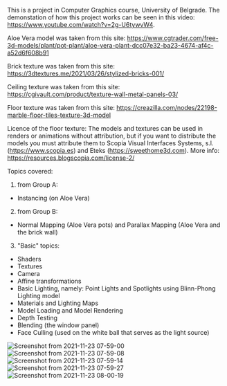 This is a project in Computer Graphics course, University of Belgrade. The demonstation of how this project works can be seen in this video: https://www.youtube.com/watch?v=2g-U6tywvW4.

Aloe Vera model was taken from this site: https://www.cgtrader.com/free-3d-models/plant/pot-plant/aloe-vera-plant-dcc07e32-ba23-4674-af4c-a52d6f608b91

Brick texture was taken from this site: https://3dtextures.me/2021/03/26/stylized-bricks-001/

Ceiling texture was taken from this site: https://cgivault.com/product/texture-wall-metal-panels-03/

Floor texture was taken from this site: https://creazilla.com/nodes/22198-marble-floor-tiles-texture-3d-model

Licence of the floor texture: The models and textures can be used in renders or animations without attribution, but if you want to distribute the models you must attribute them to Scopia Visual Interfaces Systems, s.l. (https://www.scopia.es) and Eteks (https://sweethome3d.com). More info: https://resources.blogscopia.com/license-2/

Topics covered:
 1. from Group A:
  - Instancing (on Aloe Vera)
 2. from Group B:
  - Normal Mapping (Aloe Vera pots) and Parallax Mapping (Aloe Vera and the brick wall)
 3. "Basic" topics:
  - Shaders
  - Textures
  - Camera
  - Affine transformations
  - Basic Lighting, namely: Point Lights and Spotlights using Blinn-Phong Lighting model
  - Materials and Lighting Maps
  - Model Loading and Model Rendering
  - Depth Testing
  - Blending (the window panel)
  - Face Culling (used on the white ball that serves as the light source)

![Screenshot from 2021-11-23 07-59-00](https://user-images.githubusercontent.com/80158819/142984455-99586c45-658e-49b2-825c-512d414b2643.png)
![Screenshot from 2021-11-23 07-59-08](https://user-images.githubusercontent.com/80158819/142984459-50a314ef-6b3e-4d2f-8486-76d207640c03.png)
![Screenshot from 2021-11-23 07-59-14](https://user-images.githubusercontent.com/80158819/142984465-cb745b28-8827-4ae0-9738-60e226285e7b.png)
![Screenshot from 2021-11-23 07-59-27](https://user-images.githubusercontent.com/80158819/142984470-4879d9f5-2d15-40cf-8bd2-0e46a7325861.png)
![Screenshot from 2021-11-23 08-00-19](https://user-images.githubusercontent.com/80158819/142984478-d3235284-4646-4202-b7fe-b415ccde719f.png)
